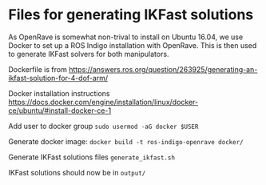 # Files for generating IKFast solutions

As OpenRave is somewhat non-trival to install on Ubuntu 16.04, we use Docker to set up a ROS Indigo installation with OpenRave. This is then used to generate IKFast solvers for both manipulators.

Dockerfile is from https://answers.ros.org/question/263925/generating-an-ikfast-solution-for-4-dof-arm/

Docker installation instructions
https://docs.docker.com/engine/installation/linux/docker-ce/ubuntu/#install-docker-ce-1

Add user to docker group
`sudo usermod -aG docker $USER`

Generate docker image:
`docker build -t ros-indigo-openrave docker/`

Generate IKFast solutions files
`generate_ikfast.sh`

IKFast solutions should now be in `output/`
